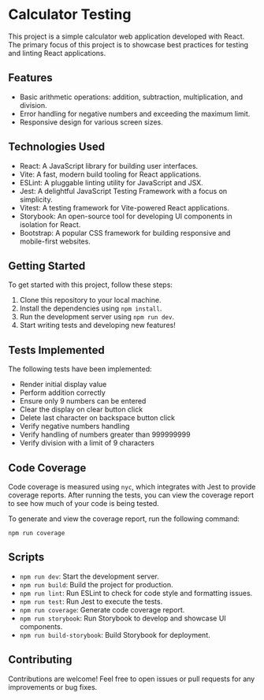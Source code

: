 # Calculator Testing

This project is a simple calculator web application developed with React. The primary focus of this project is to showcase best practices for testing and linting React applications.

## Features

- Basic arithmetic operations: addition, subtraction, multiplication, and division.
- Error handling for negative numbers and exceeding the maximum limit.
- Responsive design for various screen sizes.

## Technologies Used

- React: A JavaScript library for building user interfaces.
- Vite: A fast, modern build tooling for React applications.
- ESLint: A pluggable linting utility for JavaScript and JSX.
- Jest: A delightful JavaScript Testing Framework with a focus on simplicity.
- Vitest: A testing framework for Vite-powered React applications.
- Storybook: An open-source tool for developing UI components in isolation for React.
- Bootstrap: A popular CSS framework for building responsive and mobile-first websites.

## Getting Started

To get started with this project, follow these steps:

1. Clone this repository to your local machine.
2. Install the dependencies using `npm install`.
3. Run the development server using `npm run dev`.
4. Start writing tests and developing new features!

## Tests Implemented

The following tests have been implemented:

- Render initial display value
- Perform addition correctly
- Ensure only 9 numbers can be entered
- Clear the display on clear button click
- Delete last character on backspace button click
- Verify negative numbers handling
- Verify handling of numbers greater than 999999999
- Verify division with a limit of 9 characters

## Code Coverage

Code coverage is measured using `nyc`, which integrates with Jest to provide coverage reports. After running the tests, you can view the coverage report to see how much of your code is being tested.

To generate and view the coverage report, run the following command:

```
npm run coverage
```

## Scripts

- `npm run dev`: Start the development server.
- `npm run build`: Build the project for production.
- `npm run lint`: Run ESLint to check for code style and formatting issues.
- `npm run test`: Run Jest to execute the tests.
- `npm run coverage`: Generate code coverage report.
- `npm run storybook`: Run Storybook to develop and showcase UI components.
- `npm run build-storybook`: Build Storybook for deployment.

## Contributing

Contributions are welcome! Feel free to open issues or pull requests for any improvements or bug fixes.
